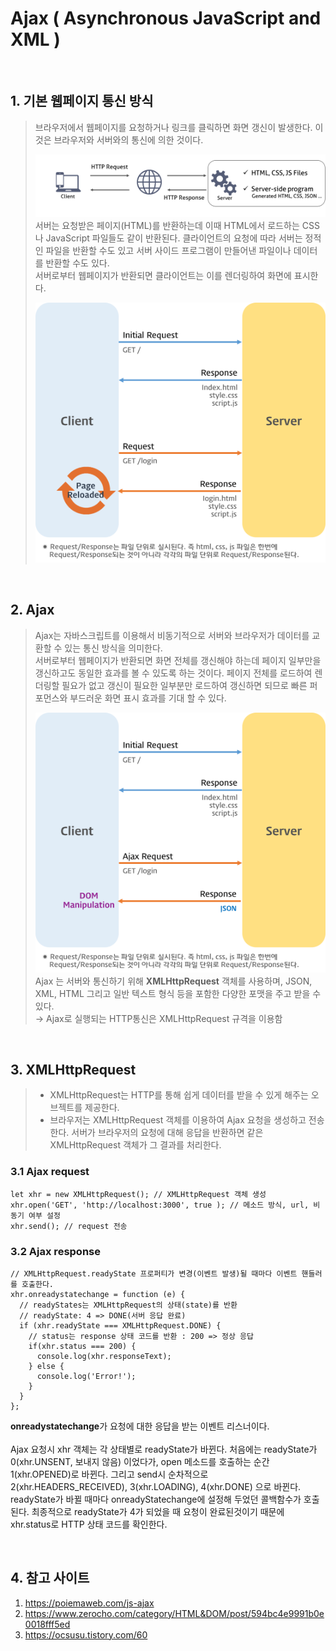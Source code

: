 # Ajax ( Asynchronous JavaScript and XML )

<br>

## 1. 기본 웹페이지 통신 방식 

> 브라우저에서 웹페이지를 요청하거나 링크를 클릭하면 화면 갱신이 발생한다. 이것은 브라우저와 서버와의 통신에 의한 것이다. 
> 
> ![](../../img/ajax1.png)
> 서버는 요청받은 페이지(HTML)를 반환하는데 이때 HTML에서 로드하는 CSS나 JavaScript 파일들도 같이 반환된다. 클라이언트의 요청에 따라 서버는 정적인 파일을 반환할 수도 있고 서버 사이드 프로그램이 만들어낸 파일이나 데이터를 반환할 수도 있다. 
> <br> 서버로부터 웹페이지가 반환되면 클라이언트는 이를 렌더링하여 화면에 표시한다. 
> 
> ![](../../img/ajax2.png)

<br>

## 2. Ajax

> Ajax는 자바스크립트를 이용해서 비동기적으로 서버와 브라우저가 데이터를 교환할 수 있는 통신 방식을 의미한다. 
> <br> 서버로부터 웹페이지가 반환되면 화면 전체를 갱신해야 하는데 페이지 일부만을 갱신하고도 동일한 효과를 볼 수 있도록 하는 것이다. 페이지 전체를 로드하여 렌더링할 필요가 없고 갱신이 필요한 일부분만 로드하여 갱신하면 되므로 빠른 퍼포먼스와 부드러운 화면 표시 효과를 기대 할 수 있다. 
> 
> ![](../../img/ajax3.png)
> Ajax 는 서버와 통신하기 위해 <b>XMLHttpRequest</b> 객체를 사용하며, JSON, XML, HTML 그리고 일반 텍스트 형식 등을 포함한 다양한 포맷을 주고 받을 수 있다. 
> <br> → Ajax로 실행되는 HTTP통신은 XMLHttpRequest 규격을 이용함 

<br>

## 3. XMLHttpRequest 

> - XMLHttpRequest는 HTTP를 통해 쉽게 데이터를 받을 수 있게 해주는 오브젝트를 제공한다. 
> - 브라우저는 XMLHttpRequest 객체를 이용하여 Ajax 요청을 생성하고 전송한다. 서버가 브라우저의 요청에 대해 응답을 반환하면 같은 XMLHttpRequest 객체가 그 결과를 처리한다. 

### 3.1 Ajax request 

```
let xhr = new XMLHttpRequest(); // XMLHttpRequest 객체 생성 
xhr.open('GET', 'http://localhost:3000', true ); // 메소드 방식, url, 비동기 여부 설정 
xhr.send(); // request 전송 
```

### 3.2 Ajax response 

```
// XMLHttpRequest.readyState 프로퍼티가 변경(이벤트 발생)될 때마다 이벤트 핸들러를 호출한다.
xhr.onreadystatechange = function (e) {
  // readyStates는 XMLHttpRequest의 상태(state)를 반환
  // readyState: 4 => DONE(서버 응답 완료)
  if (xhr.readyState === XMLHttpRequest.DONE) {
    // status는 response 상태 코드를 반환 : 200 => 정상 응답
    if(xhr.status === 200) {
      console.log(xhr.responseText);
    } else {
      console.log('Error!');
    }
  }
};
```
<b>onreadystatechange</b>가 요청에 대한 응답을 받는 이벤트 리스너이다. <br><br>
 Ajax 요청시 xhr 객체는 각 상태별로 readyState가 바뀐다. 처음에는 readyState가 0(xhr.UNSENT, 보내지 않음) 이었다가, open 메소드를 호출하는 순간 1(xhr.OPENED)로 바뀐다. 그리고 send시 순차적으로 2(xhr.HEADERS_RECEIVED), 3(xhr.LOADING), 4(xhr.DONE) 으로 바뀐다. <br>
 readyState가 바뀔 때마다 onreadyStatechange에 설정해 두었던 콜백함수가 호출된다. 최종적으로 readyState가 4가 되었을 때 요청이 완료된것이기 때문에 xhr.status로 HTTP 상태 코드를 확인한다. 

 <br>

 ## 4. 참고 사이트 
1. https://poiemaweb.com/js-ajax
2. https://www.zerocho.com/category/HTML&DOM/post/594bc4e9991b0e0018fff5ed
3. https://ocsusu.tistory.com/60